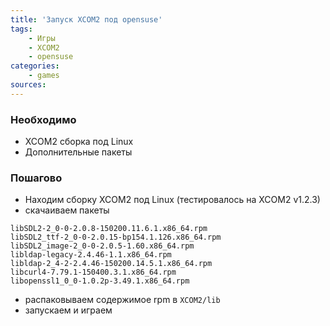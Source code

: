 ```yaml
---
title: 'Запуск XCOM2 под opensuse'
tags: 
    - Игры
    - XCOM2
    - opensuse
categories:
    - games
sources:
---
```


### Необходимо

* XCOM2 сборка под Linux
* Дополнительные пакеты 

### Пошагово

* Находим сборку XCOM2 под Linux (тестировалось на XCOM2 v1.2.3)
* скачаиваем пакеты
```
libSDL2-2_0-0-2.0.8-150200.11.6.1.x86_64.rpm
libSDL2_ttf-2_0-0-2.0.15-bp154.1.126.x86_64.rpm
libSDL2_image-2_0-0-2.0.5-1.60.x86_64.rpm
libldap-legacy-2.4.46-1.1.x86_64.rpm
libldap-2_4-2-2.4.46-150200.14.5.1.x86_64.rpm
libcurl4-7.79.1-150400.3.1.x86_64.rpm
libopenssl1_0_0-1.0.2p-3.49.1.x86_64.rpm
```
* распаковываем содержимое rpm в `XCOM2/lib`
* запускаем и играем
